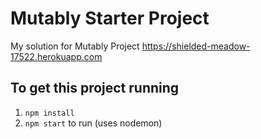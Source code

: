 # Mutably Starter Project
My solution for Mutably Project
https://shielded-meadow-17522.herokuapp.com

## To get this project running
1. `npm install`
2. `npm start` to run (uses nodemon)
